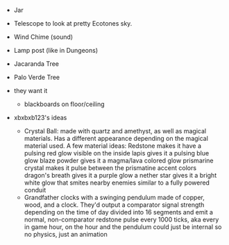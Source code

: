 - Jar
- Telescope to look at pretty Ecotones sky.
- Wind Chime (sound)
- Lamp post (like in Dungeons)
- Jacaranda Tree
- Palo Verde Tree

- they want it
  - blackboards on floor/ceiling

- xbxbxb123's ideas
  - Crystal Ball: made with quartz and amethyst, as well as magical materials. Has a different appearance depending on the magical material used.
    A few material ideas:
    Redstone makes it have a pulsing red glow visible on the inside
    lapis gives it a pulsing blue glow
    blaze powder gives it a magma/lava colored glow
    prismarine crystal makes it pulse between the prismatine accent colors
    dragon's breath gives it a purple glow
    a nether star gives it a bright white glow that smites nearby enemies similar to a fully powered conduit
  - Grandfather clocks with a swinging pendulum made of copper, wood, and a clock.
    They'd output a comparator signal strength depending on the time of day divided into 16 segments and emit a normal, non-comparator redstone pulse every 1000 ticks, aka every in game hour, on the hour
    and the pendulum could just be internal
    so no physics, just an animation